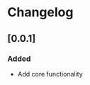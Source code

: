 <!-- Keep a Changelog guide -> https://keepachangelog.com -->

# Changelog

## [0.0.1]

### Added

- Add core functionality